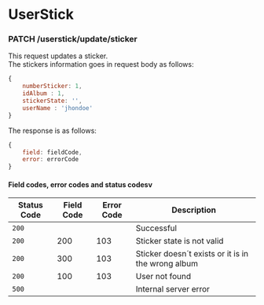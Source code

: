# UserStick

### PATCH /userstick/update/sticker
This request updates a sticker.  
The stickers information goes in request body as follows:

```Javascript
{
    numberSticker: 1,
    idAlbum : 1,
    stickerState: '',
    userName : 'jhondoe'
}
```

The response is as follows:

```Javascript
{
    field: fieldCode,
    error: errorCode
}
```

#### Field codes, error codes and status codesv

|Status Code|Field Code|Error Code|Description|
|---|---|---|---|
|`200`|||Successful|
|`200`|200|103|Sticker state is not valid|
|`200`|300|103|Sticker doesn´t exists or it is in the wrong album|
|`200`|100|103|User not found|
|`500`|||Internal server error|